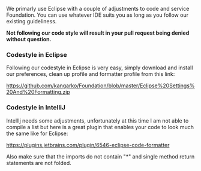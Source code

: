 We primarly use Eclipse with a couple of adjustments to code and service Foundation. You can use whatever IDE suits you as long as you follow our existing guideliness. 

**Not following our code style will result in your pull request being denied without question.**

### Codestyle in Eclipse

Following our codestyle in Eclipse is very easy, simply download and install our preferences, clean up profile and formatter profile from this link:

https://github.com/kangarko/Foundation/blob/master/Eclipse%20Settings%20And%20Formatting.zip

### Codestyle in IntelliJ

IntellIj needs some adjustments, unfortunately at this time I am not able to compile a list but here is a great plugin that enables your code to look much the same like for Eclipse:

https://plugins.jetbrains.com/plugin/6546-eclipse-code-formatter

Also make sure that the imports do not contain "*" and single method return statements are not folded.
